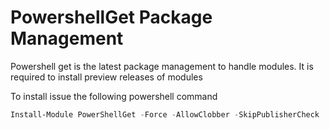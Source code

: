 # PowershellGet Package Management

Powershell get is the latest package management to handle modules.
It is required to install preview releases of modules

To install issue the following powershell command

```powershell
Install-Module PowerShellGet -Force -AllowClobber -SkipPublisherCheck
```